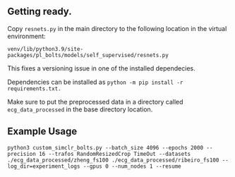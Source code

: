 ## Getting ready.
Copy ```resnets.py``` in the main directory to the following location in the virtual environment:
```
venv/lib/python3.9/site-packages/pl_bolts/models/self_supervised/resnets.py
```

This fixes a versioning issue in one of the installed dependecies.

Dependencies can be installed as
```python -m pip install -r requirements.txt.```

Make sure to put the preprocessed data in a directory called `ecg_data_processed` in the base directory location.

## Example Usage
```
python3 custom_simclr_bolts.py --batch_size 4096 --epochs 2000 --precision 16 --trafos RandomResizedCrop TimeOut --datasets ./ecg_data_processed/zheng_fs100 ./ecg_data_processed/ribeiro_fs100 --log_dir=experiment_logs --gpus 0 --num_nodes 1 --resume
```

